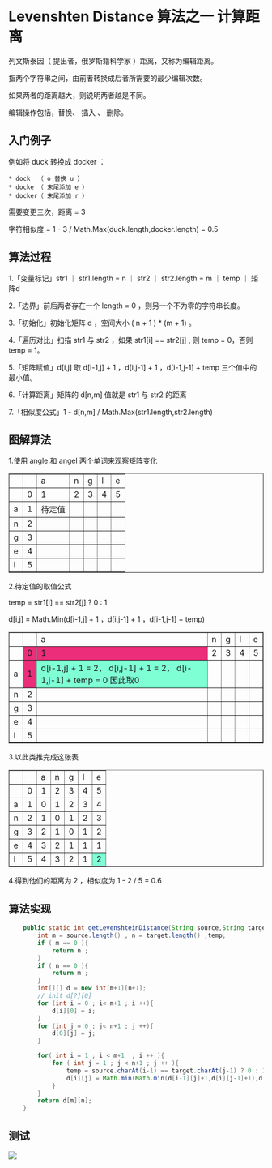 # Levenshten Distance 算法之一 计算距离

列文斯泰因（ 提出者，俄罗斯籍科学家 ）距离，又称为编辑距离。

指两个字符串之间，由前者转换成后者所需要的最少编辑次数。

如果两者的距离越大，则说明两者越是不同。

编辑操作包括，替换、 插入 、 删除。

## 入门例子

例如将 duck 转换成 docker ：

    * dock  （ o 替换 u ）
    * docke （ 末尾添加 e ）
    * docker（ 末尾添加 r ）

需要变更三次，距离 = 3

字符相似度 = 1 - 3 / Math.Max(duck.length,docker.length) = 0.5

## 算法过程

1.「变量标记」str1 ｜ str1.length = n ｜ str2 ｜ str2.length = m ｜ temp ｜ 矩阵d

2.「边界」前后两者存在一个 length = 0 ，则另一个不为零的字符串长度。

3.「初始化」初始化矩阵 d ，空间大小 ( n + 1 ) * (m + 1) 。

4.「遍历对比」扫描 str1 与 str2 ，如果 str1[i] == str2[j] , 则 temp = 0，否则 temp = 1。

5.「矩阵赋值」d[i,j] 取 d[i-1,j] + 1 ，d[i,j-1] + 1 ，d[i-1,j-1] + temp 三个值中的最小值。

6.「计算距离」矩阵的 d[n,m] 值就是 str1 与 str2 的距离

7.「相似度公式」1 - d[n,m] / Math.Max(str1.length,str2.length)

## 图解算法

1.使用 angle 和 angel 两个单词来观察矩阵变化
<table border="1">
<tr>
<td></td>
<td></td>
<td>a</td>
<td>n</td>
<td>g</td>
<td>l</td>
<td>e</td>
</tr>
<tr>
<td></td>
<td>0</td>
<td>1</td>
<td>2</td>
<td>3</td>
<td>4</td>
<td>5</td>
</tr>
<tr>
<td>a</td>
<td>1</td>
<td >待定值</td>
<td></td>
<td></td>
<td></td>
<td></td>
</tr>
<tr>
<td>n</td>
<td>2</td>
<td></td>
<td></td>
<td></td>
<td></td>
<td></td>
</tr>
<tr>
<td>g</td>
<td>3</td>
<td></td>
<td></td>
<td></td>
<td></td>
<td></td>
</tr>
<tr>
<td>e</td>
<td>4</td>
<td></td>
<td></td>
<td></td>
<td></td>
<td></td>
</tr>
<tr>
<td>l</td>
<td>5</td>
<td></td>
<td></td>
<td></td>
<td></td>
<td></td>
</tr>
</table>

2.待定值的取值公式

temp = str1[i] == str2[j] ? 0 : 1

d[i,j] = Math.Min(d[i-1,j] + 1 ，d[i,j-1] + 1 ，d[i-1,j-1] + temp)

<table border="1">
<tr>
<td></td>
<td></td>
<td>a</td>
<td>n</td>
<td>g</td>
<td>l</td>
<td>e</td>
</tr>
<tr>
<td></td>
<td bgcolor=#ec2d7a>0</td>
<td bgcolor=#ec2d7a>1</td>
<td>2</td>
<td>3</td>
<td>4</td>
<td>5</td>
</tr>
<tr>
<td>a</td>
<td bgcolor=#ec2d7a>1</td>
<td bgcolor=#7FFFD4> d[i-1,j] + 1 = 2，
d[i,j-1] + 1 = 2，
d[i-1,j-1] + temp = 0 
因此取0</td>
<td></td>
<td></td>
<td></td>
<td></td>
</tr>
<tr>
<td>n</td>
<td>2</td>
<td></td>
<td></td>
<td></td>
<td></td>
<td></td>
</tr>
<tr>
<td>g</td>
<td>3</td>
<td></td>
<td></td>
<td></td>
<td></td>
<td></td>
</tr>
<tr>
<td>e</td>
<td>4</td>
<td></td>
<td></td>
<td></td>
<td></td>
<td></td>
</tr>
<tr>
<td>l</td>
<td>5</td>
<td></td>
<td></td>
<td></td>
<td></td>
<td></td>
</tr>
</table>

3.以此类推完成这张表

<table border="1">
<tr>
<td></td>
<td></td>
<td>a</td>
<td>n</td>
<td>g</td>
<td>l</td>
<td>e</td>
</tr>
<tr>
<td></td>
<td>0</td>
<td>1</td>
<td>2</td>
<td>3</td>
<td>4</td>
<td>5</td>
</tr>
<tr>
<td>a</td>
<td>1</td>
<td>0</td>
<td>1</td>
<td>2</td>
<td>3</td>
<td>4</td>
</tr>
<tr>
<td>n</td>
<td>2</td>
<td>1</td>
<td>0</td>
<td>1</td>
<td>2</td>
<td>3</td>
</tr>
<tr>
<td>g</td>
<td>3</td>
<td>2</td>
<td>1</td>
<td>0</td>
<td>1</td>
<td>2</td>
</tr>
<tr>
<td>e</td>
<td>4</td>
<td>3</td>
<td>2</td>
<td>1</td>
<td>1</td>
<td>1</td>
</tr>
<tr>
<td>l</td>
<td>5</td>
<td>4</td>
<td>3</td>
<td>2</td>
<td>1</td>
<td bgcolor=#7FFFD4>2</td>
</tr>
</table>

4.得到他们的距离为 2 ，相似度为 1 - 2 / 5 = 0.6

## 算法实现

```java
    public static int getLevenshteinDistance(String source,String target){
        int m = source.length() , n = target.length() ,temp;
        if ( m == 0 ){
            return n ;
        }
        if ( n == 0 ){
            return m ;
        }
        int[][] d = new int[m+1][n+1];
        // init d[?][0]
        for (int i = 0 ; i< m+1 ; i ++){
            d[i][0] = i;
        }
        for (int j = 0 ; j< n+1 ; j ++){
            d[0][j] = j;
        }

        for( int i = 1 ; i < m+1  ; i ++ ){
            for ( int j = 1 ; j < n+1 ; j ++ ){
                temp = source.charAt(i-1) == target.charAt(j-1) ? 0 : 1;
                d[i][j] = Math.min(Math.min(d[i-1][j]+1,d[i][j-1]+1),d[i-1][j-1]+temp);
            }
        }
        return d[m][n];
    }
```

## 测试

![](./img/EditDistanceTest.png)